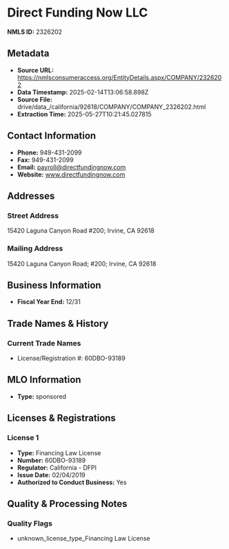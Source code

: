 # Direct Funding Now LLC

**NMLS ID:** 2326202

## Metadata
- **Source URL:** https://nmlsconsumeraccess.org/EntityDetails.aspx/COMPANY/2326202
- **Data Timestamp:** 2025-02-14T13:06:58.898Z
- **Source File:** drive/data_/california/92618/COMPANY/COMPANY_2326202.html
- **Extraction Time:** 2025-05-27T10:21:45.027815

## Contact Information
- **Phone:** 949-431-2099
- **Fax:** 949-431-2099
- **Email:** payroll@directfundingnow.com
- **Website:** www.directfundingnow.com

## Addresses
### Street Address
15420 Laguna Canyon Road #200; Irvine, CA 92618

### Mailing Address
15420 Laguna Canyon Road; #200; Irvine, CA 92618

## Business Information
- **Fiscal Year End:** 12/31

## Trade Names & History
### Current Trade Names
- License/Registration #: 60DBO-93189

## MLO Information
- **Type:** sponsored

## Licenses & Registrations

### License 1
- **Type:** Financing Law License
- **Number:** 60DBO-93189
- **Regulator:** California - DFPI
- **Issue Date:** 02/04/2019
- **Authorized to Conduct Business:** Yes

## Quality & Processing Notes
### Quality Flags
- unknown_license_type_Financing Law License
